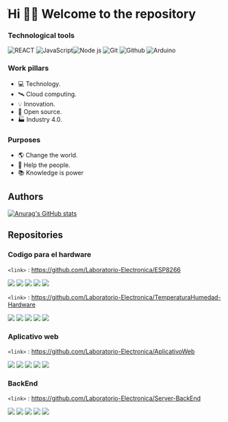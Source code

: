 # ֺHi 👋🏼 Welcome to the repository

### Technological tools

![REACT](https://img.shields.io/badge/React-182043?style=for-the-badge&logo=react&logoColor=5dd3f3) ![JavaScript](https://img.shields.io/badge/JavaScript-323330?style=for-the-badge&logo=javascript&logoColor=F7DF1E)![Node js](https://img.shields.io/badge/Node.js-339933?style=for-the-badge&logo=nodedotjs&logoColor=white) ![Git](https://img.shields.io/badge/Git-F05032?style=for-the-badge&logo=git&logoColor=white) ![Github](https://img.shields.io/badge/GitHub-100000?style=for-the-badge&logo=github&logoColor=white) ![Arduino](https://img.shields.io/badge/Arduino-00707d?style=for-the-badge&logo=arduino&logoColor=white)

### Work pillars
- 💻 Technology.
- 🛰 Cloud computing.
- 💡 Innovation.
- 📖 Open source.
- 🏭 Industry 4.0.

### Purposes
- 🌎 Change the world.
- 🛟 Help the people.
- 📚 Knowledge is power

## Authors

[![Anurag's GitHub stats](https://github-readme-stats.vercel.app/api?username=KrlozMedina&theme=dark)](https://github.com/anuraghazra/github-readme-stats)

## Repositories

### Codigo para el hardware

`<link>` : <https://github.com/Laboratorio-Electronica/ESP8266>

![](https://img.shields.io/github/stars/Laboratorio-Electronica/ESP8266) ![](https://img.shields.io/github/forks/Laboratorio-Electronica/ESP8266) ![](https://img.shields.io/github/tag/Laboratorio-Electronica/ESP8266) ![](https://img.shields.io/github/release/Laboratorio-Electronica/ESP8266) ![](https://img.shields.io/github/issues/Laboratorio-Electronica/ESP8266)

`<link>` : <https://github.com/Laboratorio-Electronica/TemperaturaHumedad-Hardware>

![](https://img.shields.io/github/stars/Laboratorio-Electronica/TemperaturaHumedad-Hardware) ![](https://img.shields.io/github/forks/Laboratorio-Electronica/TemperaturaHumedad-Hardware) ![](https://img.shields.io/github/tag/Laboratorio-Electronica/TemperaturaHumedad-Hardware) ![](https://img.shields.io/github/release/Laboratorio-Electronica/TemperaturaHumedad-Hardware) ![](https://img.shields.io/github/issues/Laboratorio-Electronica/TemperaturaHumedad-Hardware)

### Aplicativo web

`<link>` : <https://github.com/Laboratorio-Electronica/AplicativoWeb>

![](https://img.shields.io/github/stars/Laboratorio-Electronica/AplicativoWeb) ![](https://img.shields.io/github/forks/Laboratorio-Electronica/AplicativoWeb) ![](https://img.shields.io/github/tag/Laboratorio-Electronica/AplicativoWeb) ![](https://img.shields.io/github/release/Laboratorio-Electronica/AplicativoWeb) ![](https://img.shields.io/github/issues/Laboratorio-Electronica/AplicativoWeb)

### BackEnd

`<link>` : <https://github.com/Laboratorio-Electronica/Server-BackEnd>

![](https://img.shields.io/github/stars/Laboratorio-Electronica/Server-BackEnd) ![](https://img.shields.io/github/forks/Laboratorio-Electronica/Server-BackEnd) ![](https://img.shields.io/github/tag/Laboratorio-Electronica/Server-BackEnd) ![](https://img.shields.io/github/release/Laboratorio-Electronica/Server-BackEnd) ![](https://img.shields.io/github/issues/Laboratorio-Electronica/Server-BackEnd)